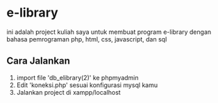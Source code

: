 # e-library
ini adalah project kuliah saya untuk membuat program e-library dengan bahasa pemrograman php, html, css, javascript, dan sql

## Cara Jalankan
1. import file 'db_elibrary(2)' ke phpmyadmin
2. Edit 'koneksi.php' sesuai konfigurasi mysql kamu
3. Jalankan project di xampp/localhost
